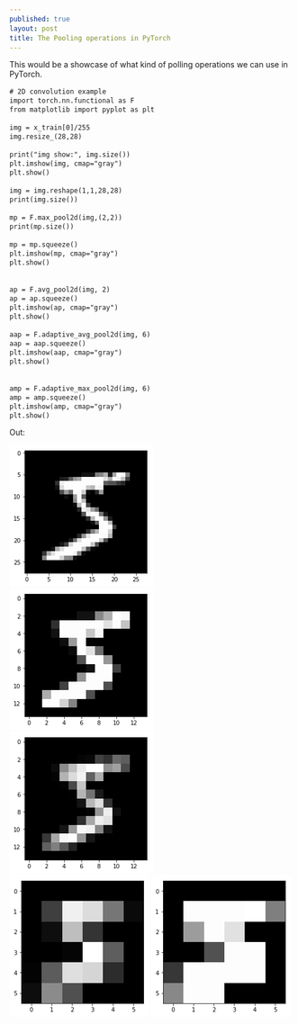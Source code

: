 ```yaml
---
published: true
layout: post
title: The Pooling operations in PyTorch
---
```

 

This would be a showcase of what kind of polling operations we can use in PyTorch.

```
# 2D convolution example 
import torch.nn.functional as F
from matplotlib import pyplot as plt

img = x_train[0]/255
img.resize_(28,28)

print("img show:", img.size())
plt.imshow(img, cmap="gray")
plt.show()

img = img.reshape(1,1,28,28)
print(img.size())

mp = F.max_pool2d(img,(2,2))
print(mp.size())

mp = mp.squeeze()
plt.imshow(mp, cmap="gray")
plt.show()


ap = F.avg_pool2d(img, 2)
ap = ap.squeeze()
plt.imshow(ap, cmap="gray")
plt.show()

aap = F.adaptive_avg_pool2d(img, 6)
aap = aap.squeeze()
plt.imshow(aap, cmap="gray")
plt.show()


amp = F.adaptive_max_pool2d(img, 6)
amp = amp.squeeze()
plt.imshow(amp, cmap="gray")
plt.show()
```
Out:


![IMG](/images/pooling1.png)
![IMG](/images/pooling2.png)
![IMG](/images/pooling3.png)
![IMG](/images/pooling4.png)
![IMG](/images/pooling5.png)






